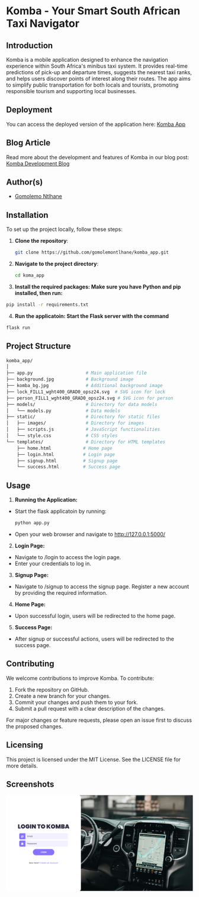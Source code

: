 # Komba - Your Smart South African Taxi Navigator

## Introduction
Komba is a mobile application designed to enhance the navigation experience within South Africa's minibus taxi system. It provides real-time predictions of pick-up and departure times, suggests the nearest taxi ranks, and helps users discover points of interest along their routes. The app aims to simplify public transportation for both locals and tourists, promoting responsible tourism and supporting local businesses.

## Deployment
You can access the deployed version of the application here: [Komba App](https://github.com/gomolemontlhane/komba_app/blob/main/login.html)

## Blog Article
Read more about the development and features of Komba in our blog post: [Komba Development Blog](https://www.linkedin.com/pulse/blog-post-alx-komba-portfolio-project-gomolemo-ntlhane-qzqkf/)

## Author(s)
- [Gomolemo Ntlhane](https://www.linkedin.com/in/gomolemontlhane)

## Installation
To set up the project locally, follow these steps:

1. **Clone the repository**:
   ```bash
   git clone https://github.com/gomolemontlhane/komba_app.git
   ```

2. **Navigate to the project directory**:
      ```bash
      cd koma_app
      ```

3. **Install the required packages: Make sure you have Python and pip installed, then run:**

```bash
pip install -r requirements.txt
```

4. **Run the applicatoin: Start the Flask server with the command**

```bash
flask run
```
## Project Structure

```graphql
komba_app/
│
├── app.py                    # Main application file
├── background.jpg            # Background image
├── komba_bg.jpg              # Additional background image
├── lock_FILL1_wght400_GRAD0_opsz24.svg  # SVG icon for lock
├── person_FILL1_wght400_GRAD0_opsz24.svg # SVG icon for person
├── models/                   # Directory for data models
│   └── models.py             # Data models
├── static/                   # Directory for static files
│   ├── images/               # Directory for images
│   ├── scripts.js            # JavaScript functionalities
│   └── style.css             # CSS styles
└── templates/                # Directory for HTML templates
    ├── home.html            # Home page
    ├── login.html           # Login page
    ├── signup.html          # Signup page
    └── success.html         # Success page
```

## Usage

1. **Running the Application:**
- Start the flask applicatoin by running:
   ```bash
   python app.py
   ```
- Open your web browser and navigate to http://127.0.0.1:5000/

2. **Login Page:**

- Navigate to /login to access the login page.
- Enter your credentials to log in.

3. **Signup Page:**

- Navigate to /signup to access the signup page.
Register a new account by providing the required information.

4. **Home Page:**
- Upon successful login, users will be redirected to the home page.

5. **Success Page:**
- After signup or successful actions, users will be redirected to the success page.

## Contributing
We welcome contributions to improve Komba. To contribute:

1. Fork the repository on GitHub.
2. Create a new branch for your changes.
3. Commit your changes and push them to your fork.
4. Submit a pull request with a clear description of the changes.

For major changes or feature requests, please open an issue first to discuss the proposed changes.

## Licensing
This project is licensed under the MIT License. See the LICENSE file for more details.

## Screenshots
![Komba Login Page](./screenshot.png)
